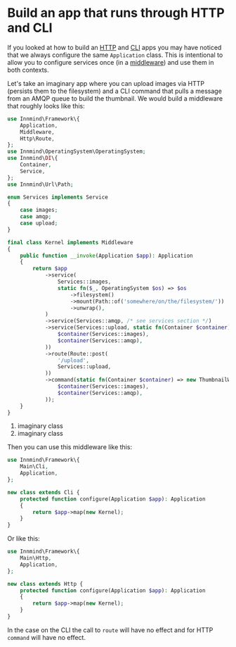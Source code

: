 # Build an app that runs through HTTP and CLI

If you looked at how to build an [HTTP](http.md) and [CLI](cli.md) apps you may have noticed that we always configure the same `Application` class. This is intentional to allow you to configure services once (in a [middleware](middlewares.md)) and use them in both contexts.

Let's take an imaginary app where you can upload images via HTTP (persists them to the filesystem) and a CLI command that pulls a message from an AMQP queue to build the thumbnail. We would build a middleware that roughly looks like this:

```php
use Innmind\Framework\{
    Application,
    Middleware,
    Http\Route,
};
use Innmind\OperatingSystem\OperatingSystem;
use Innmind\DI\{
    Container,
    Service,
};
use Innmind\Url\Path;

enum Services implements Service
{
    case images;
    case amqp;
    case upload;
}

final class Kernel implements Middleware
{
    public function __invoke(Application $app): Application
    {
        return $app
            ->service(
                Services::images,
                static fn($_, OperatingSystem $os) => $os
                    ->filesystem()
                    ->mount(Path::of('somewhere/on/the/filesystem/'))
                    ->unwrap(),
            )
            ->service(Services::amqp, /* see services section */)
            ->service(Services::upload, static fn(Container $container) => new UploadHandler( //(1)
                $container(Services::images),
                $container(Services::amqp),
            ))
            ->route(Route::post(
                '/upload',
                Services::upload,
            ))
            ->command(static fn(Container $container) => new ThumbnailWorker( //(2)
                $container(Services::images),
                $container(Services::amqp),
            ));
    }
}
```

1. imaginary class
2. imaginary class

Then you can use this middleware like this:

```php
use Innmind\Framework\{
    Main\Cli,
    Application,
};

new class extends Cli {
    protected function configure(Application $app): Application
    {
        return $app->map(new Kernel);
    }
}
```

Or like this:

```php
use Innmind\Framework\{
    Main\Http,
    Application,
};

new class extends Http {
    protected function configure(Application $app): Application
    {
        return $app->map(new Kernel);
    }
}
```

In the case on the CLI the call to `route` will have no effect and for HTTP `command` will have no effect.
